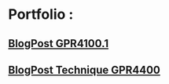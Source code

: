 # Portfolio :

## [BlogPost GPR4100.1](https://FlorianRossignol.github.io/Pages/BlogpostGPR4100.1)
## [BlogPost Technique GPR4400](https://FlorianRossignol.github.io/Pages/BlogpostTechnique4400)

